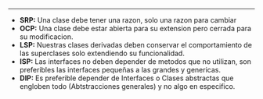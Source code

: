 
---
- **SRP:** Una clase debe tener una razon, solo una razon para cambiar
- **OCP:** Una clase debe estar abierta para su extension pero cerrada para su modificacion.
- **LSP:** Nuestras clases derivadas deben conservar el comportamiento de las superclases solo extendiendo su funcionalidad.
- **ISP:** Las interfaces no deben depender de metodos que no utilizan, son preferibles las interfaces pequeñas a las grandes y genericas.
- **DIP:**  Es preferible depender de Interfaces o Clases abstractas que engloben todo (Abtstracciones generales) y no algo en especifico.

